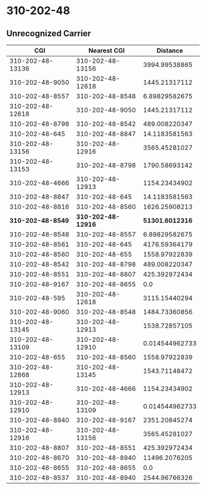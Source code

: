 # 310-202-48
## Unrecognized Carrier


| CGI | Nearest CGI | Distance |
|-----|-------------|----------|
| 310-202-48-13136 | 310-202-48-13156 | 3994.99538865 |
| 310-202-48-9050 | 310-202-48-12618 | 1445.21317112 |
| 310-202-48-8557 | 310-202-48-8548 | 6.89829582675 |
| 310-202-48-12618 | 310-202-48-9050 | 1445.21317112 |
| 310-202-48-8798 | 310-202-48-8542 | 489.008220347 |
| 310-202-48-645 | 310-202-48-8847 | 14.1183581563 |
| 310-202-48-13156 | 310-202-48-12916 | 3565.45281027 |
| 310-202-48-13153 | 310-202-48-8798 | 1790.58693142 |
| 310-202-48-4666 | 310-202-48-12913 | 1154.23434902 |
| 310-202-48-8847 | 310-202-48-645 | 14.1183581563 |
| 310-202-48-8816 | 310-202-48-8560 | 1626.25908213 |
| **310-202-48-8549** | **310-202-48-12916** | **51301.6012316** |
| 310-202-48-8548 | 310-202-48-8557 | 6.89829582675 |
| 310-202-48-8561 | 310-202-48-645 | 4176.59364179 |
| 310-202-48-8560 | 310-202-48-655 | 1558.97922839 |
| 310-202-48-8542 | 310-202-48-8798 | 489.008220347 |
| 310-202-48-8551 | 310-202-48-8807 | 425.392972434 |
| 310-202-48-9167 | 310-202-48-8655 | 0.0 |
| 310-202-48-595 | 310-202-48-12618 | 3115.15440294 |
| 310-202-48-9060 | 310-202-48-8548 | 1484.73360856 |
| 310-202-48-13145 | 310-202-48-12913 | 1538.72857105 |
| 310-202-48-13109 | 310-202-48-12910 | 0.014544962733 |
| 310-202-48-655 | 310-202-48-8560 | 1558.97922839 |
| 310-202-48-12868 | 310-202-48-13145 | 1543.71148472 |
| 310-202-48-12913 | 310-202-48-4666 | 1154.23434902 |
| 310-202-48-12910 | 310-202-48-13109 | 0.014544962733 |
| 310-202-48-8940 | 310-202-48-9167 | 2351.20845274 |
| 310-202-48-12916 | 310-202-48-13156 | 3565.45281027 |
| 310-202-48-8807 | 310-202-48-8551 | 425.392972434 |
| 310-202-48-8670 | 310-202-48-8940 | 11496.2076205 |
| 310-202-48-8655 | 310-202-48-8655 | 0.0 |
| 310-202-48-8537 | 310-202-48-8940 | 2544.96766326 |
